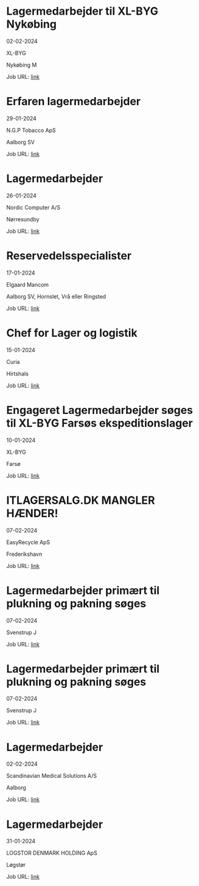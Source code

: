 # Lagermedarbejder til XL-BYG Nykøbing
02-02-2024

XL-BYG

Nykøbing M

Job URL: [link](https://app.elvium.com/da/positions/24894/job_posting?referer_host=www.jobindex.dk)


# Erfaren lagermedarbejder
29-01-2024

N.G.P Tobacco ApS

Aalborg SV

Job URL: [link](https://www.jobindex.dk/jobannonce/501508/erfaren-lagermedarbejder)


# Lagermedarbejder
26-01-2024

Nordic Computer A/S

Nørresundby

Job URL: [link](https://www.jobindex.dk/jobannonce/501354/lagermedarbejder)


# Reservedelsspecialister
17-01-2024

Elgaard Mancom

Aalborg SV, Hornslet, Vrå eller Ringsted

Job URL: [link](https://elgaardmancom.dk/rekruttering/ledige-stillinger/?hr=show-job%2F180167%26locale%3Dda_DK)


# Chef for Lager og logistik
15-01-2024

Curia

Hirtshals

Job URL: [link](https://www.curia.dk/ledige-stillinger?jobid=22141&locale=da_DK)


# Engageret Lagermedarbejder søges til XL-BYG Farsøs ekspeditionslager
10-01-2024

XL-BYG

Farsø

Job URL: [link](https://app.elvium.com/da/positions/24535/job_posting?referer_host=www.jobindex.dk)


# ITLAGERSALG.DK MANGLER HÆNDER!
07-02-2024

EasyRecycle ApS

Frederikshavn

Job URL: [link](https://www.nordjyskejob.dk/resultat/itlagersalgdk-mangler-haender-lja-85318825.aspx?jobId=LJA-85318825&list=SearchResultsJobsIds&index=20&querydesc=SearchJobQueryDescription&viewedfrom=1)


# Lagermedarbejder primært til plukning og pakning søges
07-02-2024



Svenstrup J

Job URL: [link](https://www.jobindex.dk/jobannonce/r12282188/lagermedarbejder-primaert-til-plukning-og-pakning-soeges)


# Lagermedarbejder primært til plukning og pakning søges
07-02-2024



Svenstrup J

Job URL: [link](https://www.jobindex.dk/jobannonce/r12282192/lagermedarbejder-primaert-til-plukning-og-pakning-soeges)


# Lagermedarbejder
02-02-2024

Scandinavian Medical Solutions A/S

Aalborg

Job URL: [link](https://www.jobindex.dk/jobannonce/r12269852/lagermedarbejder)


# Lagermedarbejder
31-01-2024

LOGSTOR DENMARK HOLDING ApS

Løgstør

Job URL: [link](https://www.jobindex.dk/jobannonce/r12262968/lagermedarbejder)



